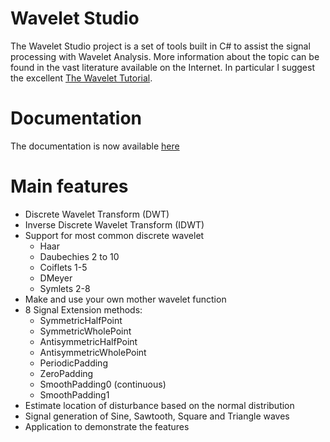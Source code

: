 # Wavelet Studio
The Wavelet Studio project is a set of tools built in C# to assist the signal processing with Wavelet Analysis.
More information about the topic can be found in the vast literature available on the Internet. In particular I suggest the excellent [The Wavelet Tutorial](https://users.rowan.edu/~polikar/WTtutorial.html).

# Documentation
The documentation is now available [here](trunk/res/docs/documentation/BlockList.md)

# Main features
- Discrete Wavelet Transform (DWT)
- Inverse Discrete Wavelet Transform (IDWT)
- Support for most common discrete wavelet
  - Haar
  - Daubechies 2 to 10
  - Coiflets 1-5
  - DMeyer
  - Symlets 2-8
- Make and use your own mother wavelet function
- 8 Signal Extension methods:
  - SymmetricHalfPoint
  - SymmetricWholePoint
  - AntisymmetricHalfPoint
  - AntisymmetricWholePoint
  - PeriodicPadding
  - ZeroPadding
  - SmoothPadding0 (continuous)
  - SmoothPadding1
- Estimate location of disturbance based on the normal distribution
- Signal generation of Sine, Sawtooth, Square and Triangle waves
- Application to demonstrate the features
